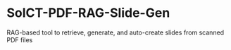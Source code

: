 # SoICT-PDF-RAG-Slide-Gen
RAG-based tool to retrieve, generate, and auto-create slides from scanned PDF files
